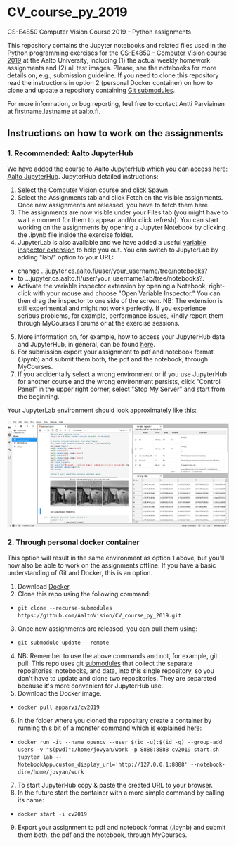 # CV_course_py_2019
CS-E4850 Computer Vision Course 2019 - Python assignments

This repository contains the Jupyter notebooks and related files used in the Python programming exercises for the [CS-E4850 - Computer Vision course 2019](https://mycourses.aalto.fi/course/view.php?id=24368) at the Aalto University, including (1) the actual weekly homework assignments and (2) all test images. Please, see the notebooks for more details on, e.g., submission guideline. If you need to clone this repository read the instructions in option 2 (personal Docker container) on how to clone and update a repository containing [Git submodules](https://git-scm.com/book/en/v2/Git-Tools-Submodules).

For more information, or bug reporting, feel free to contact Antti Parviainen at firstname.lastname at aalto.fi.

## Instructions on how to work on the assignments

### 1. Recommended: Aalto JupyterHub

We have added the course to Aalto JupyterHub which you can access here: [Aalto JupyterHub](https://jupyter.cs.aalto.fi). JupyterHub detailed instructions:
1. Select the Computer Vision course and click Spawn.
2. Select the Assignments tab and click Fetch on the visible assignments. Once new assignments are released, you have to fetch them here.
3. The assignments are now visible under your Files tab (you might have to wait a moment for them to appear and/or click refresh). You can start working on the assignments by opening a Jupyter Notebook by clicking the .ipynb file inside the exercise folder.
4. JupyterLab is also available and we have added a useful [variable inspector extension](https://github.com/lckr/jupyterlab-variableInspector) to help you out. You can switch to JupyterLab by adding "lab/" option to your URL:
  * change ...jupyter.cs.aalto.fi/user/your_username/tree/notebooks?
  * to ...jupyter.cs.aalto.fi/user/your_username/lab/tree/notebooks?.
  * Activate the variable inspector extension by opening a Notebook, right-click with your mouse and choose "Open Variable Inspector." You can then drag the inspector to one side of the screen. NB: The extension is still experimental and might not work perfectly. If you experience serious problems, for example, performance issues, kindly report them through MyCourses Forums or at the exercise sessions.
5. More information on, for example, how to access your JupyterHub data and JupyterHub, in general, can be found [here](https://scicomp.aalto.fi/aalto/jupyterhub.html).
6. For submission export your assignment to pdf and notebook format (.ipynb) and submit them both, the pdf and the notebook, through MyCourses.
7. If you accidentally select a wrong environment or if you use JupyterHub for another course and the wrong environment persists, click "Control Panel" in the upper right corner, select "Stop My Server" and start from the beginning.

Your JupyterLab environment should look approximately like this:

![JupyterLab environment image](images/jupyterLab-env.png)

### 2. Through personal docker container

This option will result in the same environment as option 1 above, but you'll now also be able to work on the assignments offline. If you have a basic understanding of Git and Docker, this is an option.

1. Download [Docker](https://www.docker.com/).
2. Clone this repo using the following command:
  * `git clone --recurse-submodules https://github.com/AaltoVision/CV_course_py_2019.git`
3. Once new assignments are released, you can pull them using:
  * `git submodule update --remote`
4. NB: Remember to use the above commands and not, for example, git pull. This repo uses git [submodules](https://git-scm.com/book/en/v2/Git-Tools-Submodules) that collect the separate repositories, notebooks, and data, into this single repository, so you don't have to update and clone two repositories. They are separated because it's more convenient for JupyterHub use.
5. Download the Docker image.
  * `docker pull apparvi/cv2019`
6. In the folder where you cloned the repositary create a container by running this bit of a monster command which is explained [here](https://hub.docker.com/r/apparvi/cv2019):
  * `docker run -it --name opencv --user $(id -u):$(id -g) --group-add users -v "$(pwd)":/home/jovyan/work -p 8888:8888 cv2019 start.sh jupyter lab --NotebookApp.custom_display_url='http://127.0.0.1:8888' --notebook-dir=/home/jovyan/work`
7. To start JupyterHub copy & paste the created URL to your browser.
8. In the future start the container with a more simple command by calling its name:
  * `docker start -i cv2019`
9. Export your assignment to pdf and notebook format (.ipynb) and submit them both, the pdf and the notebook, through MyCourses.
